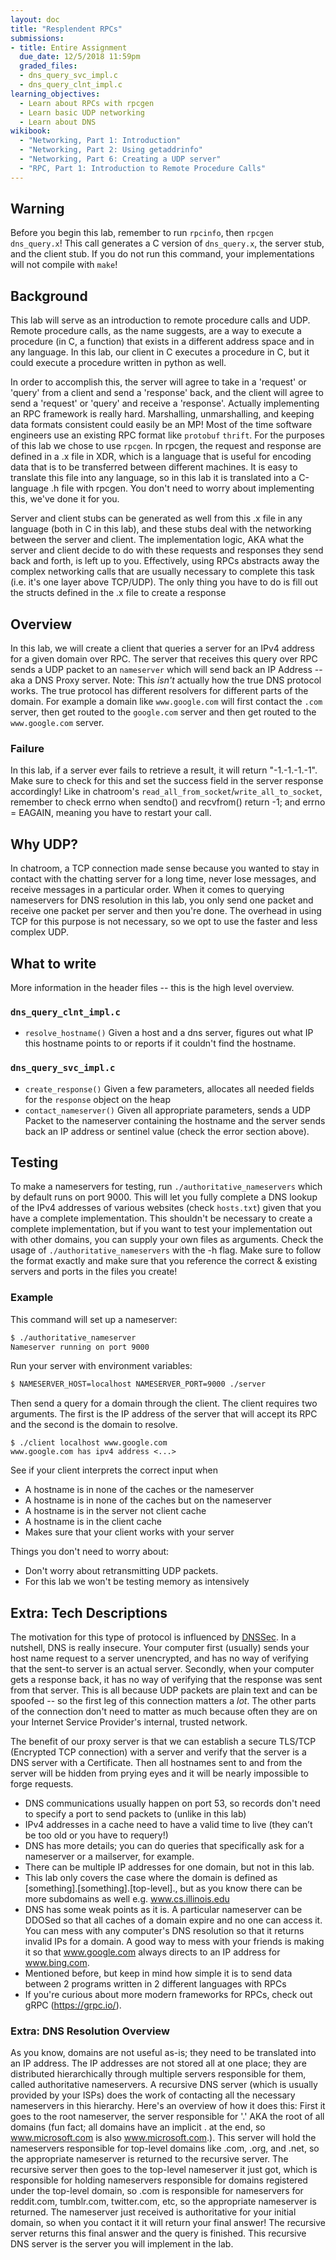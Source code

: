 ```yaml
---
layout: doc
title: "Resplendent RPCs"
submissions:
- title: Entire Assignment
  due_date: 12/5/2018 11:59pm
  graded_files:
  - dns_query_svc_impl.c
  - dns_query_clnt_impl.c
learning_objectives:
  - Learn about RPCs with rpcgen
  - Learn basic UDP networking
  - Learn about DNS
wikibook:
  - "Networking, Part 1: Introduction"
  - "Networking, Part 2: Using getaddrinfo"
  - "Networking, Part 6: Creating a UDP server"
  - "RPC, Part 1: Introduction to Remote Procedure Calls"
---
```


## Warning
Before you begin this lab, remember to run `rpcinfo`, then `rpcgen dns_query.x`!
This call generates a C version of `dns_query.x`, the server stub, and the client stub.
If you do not run this command, your implementations will not compile with `make`!

## Background
This lab will serve as an introduction to remote procedure calls and UDP. Remote procedure calls, as the name suggests, are a way to execute a procedure (in C, a function) that exists in a different address space and in any language. In this lab, our client in C executes a procedure in C, but it could execute a procedure written in python as well.

In order to accomplish this, the server will agree to take in a 'request' or 'query' from a client and send a 'response' back, and the client will agree to send a 'request' or 'query' and receive a 'response'.
Actually implementing an RPC framework is really hard. Marshalling, unmarshalling, and keeping data formats consistent could easily be an MP! Most of the time software engineers use an existing RPC format like `protobuf` `thrift`. For the purposes of this lab we chose to use `rpcgen`.
In rpcgen, the request and response are defined in a .x file in XDR, which is a language that is useful for encoding data that is to be transferred between different machines. 
It is easy to translate this file into any language, so in this lab it is translated into a C-language .h file with rpcgen. You don't need to worry about implementing this, we've done it for you.

Server and client stubs can be generated as well from this .x file in any language (both in C in this lab), and these stubs deal with the networking between the server and client. 
The implementation logic, AKA what the server and client decide to do with these requests and responses they send back and forth, is left up to you.
Effectively, using RPCs abstracts away the complex networking calls that are usually necessary to complete this task (i.e. it's one layer above TCP/UDP). The only thing you have to do is fill out the structs defined in the .x file to create a response

## Overview
In this lab, we will create a client that queries a server for an IPv4 address for a given domain over RPC. The server that receives this query over RPC sends a UDP packet to an `nameserver` which will send back an IP Address -- aka a DNS Proxy server.
Note: This _isn't_ actually how the true DNS protocol works. The true protocol has different resolvers for different parts of the domain. For example a domain like `www.google.com` will first contact the `.com` server, then get routed to the `google.com` server and then get routed to the `www.google.com` server.

### Failure
In this lab, if a server ever fails to retrieve a result, it will return "-1.-1.-1.-1". Make sure to check for this and set the success field in the server response accordingly!
Like in chatroom's `read_all_from_socket`/`write_all_to_socket`, remember to check errno when sendto() and recvfrom() return -1; and errno = EAGAIN, meaning you have to restart your call.

## Why UDP?
In chatroom, a TCP connection made sense because you wanted to stay in contact with the chatting server for a long time, never lose messages, and receive messages in a particular order. 
When it comes to querying nameservers for DNS resolution in this lab, you only send one packet and receive one packet per server and then you're done.
The overhead in using TCP for this purpose is not necessary, so we opt to use the faster and less complex UDP.

## What to write

More information in the header files -- this is the high level overview.

### `dns_query_clnt_impl.c`
- `resolve_hostname()` Given a host and a dns server, figures out what IP this hostname points to or reports if it couldn't find the hostname.

### `dns_query_svc_impl.c`
- `create_response()` Given a few parameters, allocates all needed fields for the `response` object on the heap
- `contact_nameserver()` Given all appropriate parameters, sends a UDP Packet to the nameserver containing the hostname and the server sends back an IP address or sentinel value (check the error section above).

## Testing
To make a nameservers for testing, run `./authoritative_nameservers` which by default runs on port 9000. 
This will let you fully complete a DNS lookup of the IPv4 addresses of various websites (check `hosts.txt`) given that you have a complete implementation. 
This shouldn't be necessary to create a complete implementation, but if you want to test your implementation out with other domains, you can supply your own files as arguments.
Check the usage of `./authoritative_nameservers` with the -h flag.
Make sure to follow the format exactly and make sure that you reference the correct & existing servers and ports in the files you create!

### Example

This command will set up a nameserver:

```bash
$ ./authoritative_nameserver
Nameserver running on port 9000
```

Run your server with environment variables:
```bash
$ NAMESERVER_HOST=localhost NAMESERVER_PORT=9000 ./server
```

Then send a query for a domain through the client. The client requires two arguments. The first is the IP address of the server that will accept its RPC and the second is the domain to resolve.

```
$ ./client localhost www.google.com
www.google.com has ipv4 address <...>
```

See if your client interprets the correct input when

* A hostname is in none of the caches or the nameserver
* A hostname is in none of the caches but on the nameserver
* A hostname is in the server not client cache
* A hostname is in the client cache
* Makes sure that your client works with your server

Things you don't need to worry about:

* Don't worry about retransmitting UDP packets.
* For this lab we won't be testing memory as intensively

## Extra: Tech Descriptions

The motivation for this type of protocol is influenced by [DNSSec](https://en.wikipedia.org/wiki/Domain_Name_System_Security_Extensions). In a nutshell, DNS is really insecure. Your computer first (usually) sends your host name request to a server unencrypted, and has no way of verifying that the sent-to server is an actual server. Secondly, when your computer gets a response back, it has no way of verifying that the response was sent from that server. This is all because UDP packets are plain text and can be spoofed -- so the first leg of this connection matters a _lot_. The other parts of the connection don't need to matter as much because often they are on your Internet Service Provider's internal, trusted network.

The benefit of our proxy server is that we can establish a secure TLS/TCP (Encrypted TCP connection) with a server and verify that the server is a DNS server with a Certificate. Then all hostnames sent to and from the server will be hidden from prying eyes and it will be nearly impossible to forge requests.

- DNS communications usually happen on port 53, so records don't need to specify a port to send packets to (unlike in this lab)
- IPv4 addresses in a cache need to have a valid time to live (they can’t be too old or you have to requery!)
- DNS has more details; you can do queries that specifically ask for a nameserver or a mailserver, for example.
- There can be multiple IP addresses for one domain, but not in this lab.
- This lab only covers the case where the domain is defined as [something].[something].[top-level]., but as you know there can be more subdomains as well e.g. www.cs.illinois.edu
- DNS has some weak points as it is. A particular nameserver can be DDOSed so that all caches of a domain expire and no one can access it. You can mess with any computer's DNS resolution so that it returns invalid IPs for a domain. A good way to mess with your friends is making it so that www.google.com always directs to an IP address for www.bing.com.
- Mentioned before, but keep in mind how simple it is to send data between 2 programs written in 2 different languages with RPCs
- If you're curious about more modern frameworks for RPCs, check out gRPC (https://grpc.io/).

### Extra: DNS Resolution Overview
As you know, domains are not useful as-is; they need to be translated into an IP address. The IP addresses are not stored all at one place; they are distributed hierarchically through multiple servers responsible for them, called authoritative nameservers. A recursive DNS server (which is usually provided by your ISPs) does the work of contacting all the necessary nameservers in this hierarchy.  Here's an overview of how it does this:
 First it goes to the root nameserver, the server responsible for '.' AKA the root of all domains (fun fact; all domains have an implicit . at the end, so www.microsoft.com is also www.microsoft.com.). This server will hold the nameservers responsible for top-level domains like .com, .org, and .net, so the appropriate nameserver is returned to the recursive server. The recursive server then goes to the top-level nameserver it just got, which is responsible for holding nameservers responsible for domains registered under the top-level domain, so .com is responsible for nameservers for reddit.com, tumblr.com, twitter.com, etc, so the appropriate nameserver is returned. The nameserver just received is authoritative for your initial domain, so when you contact it it will return your final answer! The recursive server returns this final answer and the query is finished.
This recursive DNS server is the server you will implement in the lab.


